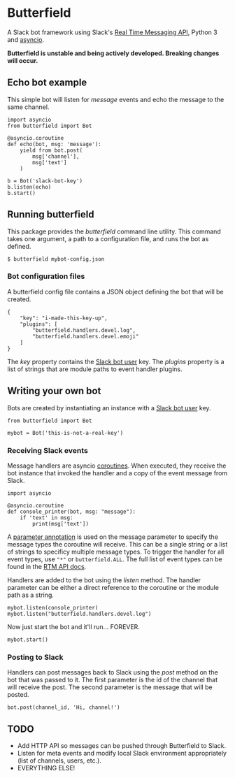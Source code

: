 # Butterfield

A Slack bot framework using Slack's [Real Time Messaging API](https://api.slack.com/rtm), Python 3 and [asyncio](https://docs.python.org/3/library/asyncio.html).

**Butterfield is unstable and being actively developed. Breaking changes will occur.**

## Echo bot example

This simple bot will listen for *message* events and echo the message to the same channel. 

	import asyncio
	from butterfield import Bot
	
	@asyncio.coroutine
	def echo(bot, msg: 'message'):
		yield from bot.post(
			msg['channel'],
			msg['text']
		)
	
	b = Bot('slack-bot-key')
	b.listen(echo)
	b.start()

## Running butterfield

This package provides the *butterfield* command line utility. This command takes one argument, a path to a configuration file, and runs the bot as defined.

	$ butterfield mybot-config.json

### Bot configuration files

A butterfield config file contains a JSON object defining the bot that will be created.

	{
		"key": "i-made-this-key-up",
		"plugins": [
			"butterfield.handlers.devel.log",
			"butterfield.handlers.devel.emoji"
		]
	}

The *key* property contains the [Slack bot user](https://api.slack.com/bot-users) key. The *plugins* property is a list of strings that are module paths to event handler plugins.

## Writing your own bot

Bots are created by instantiating an instance with a [Slack bot user](https://api.slack.com/bot-users) key.

	from butterfield import Bot
	
	mybot = Bot('this-is-not-a-real-key')
	
### Receiving Slack events

Message handlers are asyncio [coroutines](https://docs.python.org/3/library/asyncio-task.html#coroutine). When executed, they receive the bot instance that invoked the handler and a copy of the event message from Slack.

	import asyncio

	@asyncio.coroutine
	def console_printer(bot, msg: "message"):
		if 'text' in msg:
			print(msg['text'])

A [parameter annotation](https://www.python.org/dev/peps/pep-3107/) is used on the message parameter to specify the message types the coroutine will receive. This can be a single string or a list of strings to specificy multiple message types. To trigger the handler for all event types, use `"*"` or `butterfield.ALL`. The full list of event types can be found in the [RTM API docs](https://api.slack.com/rtm).

Handlers are added to the bot using the *listen* method. The handler parameter can be either a direct reference to the coroutine or the module path as a string.

	mybot.listen(console_printer)
	mybot.listen("butterfield.handlers.devel.log")

Now just start the bot and it'll run... FOREVER.

	mybot.start()

### Posting to Slack

Handlers can post messages back to Slack using the *post* method on the bot that was passed to it. The first parameter is the id of the channel that will receive the post. The second parameter is the message that will be posted.

	bot.post(channel_id, 'Hi, channel!')

## TODO

* Add HTTP API so messages can be pushed through Butterfield to Slack.
* Listen for meta events and modify local Slack environment appropriately (list of channels, users, etc.).
* EVERYTHING ELSE!